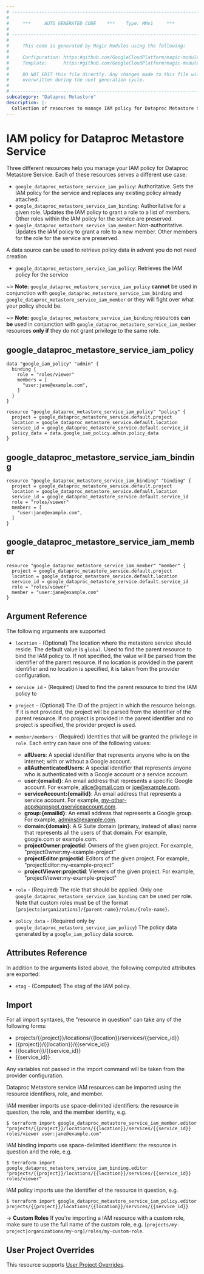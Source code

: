 ```yaml
---
# ----------------------------------------------------------------------------
#
#     ***     AUTO GENERATED CODE    ***    Type: MMv1     ***
#
# ----------------------------------------------------------------------------
#
#     This code is generated by Magic Modules using the following:
#
#     Configuration: https:#github.com/GoogleCloudPlatform/magic-modules/tree/main/mmv1/products/metastore/Service.yaml
#     Template:      https:#github.com/GoogleCloudPlatform/magic-modules/tree/main/mmv1/templates/terraform/resource_iam.html.markdown.tmpl
#
#     DO NOT EDIT this file directly. Any changes made to this file will be
#     overwritten during the next generation cycle.
#
# ----------------------------------------------------------------------------
subcategory: "Dataproc Metastore"
description: |-
  Collection of resources to manage IAM policy for Dataproc Metastore Service
---
```


# IAM policy for Dataproc Metastore Service

Three different resources help you manage your IAM policy for Dataproc Metastore Service. Each of these resources serves a different use case:

* `google_dataproc_metastore_service_iam_policy`: Authoritative. Sets the IAM policy for the service and replaces any existing policy already attached.
* `google_dataproc_metastore_service_iam_binding`: Authoritative for a given role. Updates the IAM policy to grant a role to a list of members. Other roles within the IAM policy for the service are preserved.
* `google_dataproc_metastore_service_iam_member`: Non-authoritative. Updates the IAM policy to grant a role to a new member. Other members for the role for the service are preserved.

A data source can be used to retrieve policy data in advent you do not need creation

* `google_dataproc_metastore_service_iam_policy`: Retrieves the IAM policy for the service

~> **Note:** `google_dataproc_metastore_service_iam_policy` **cannot** be used in conjunction with `google_dataproc_metastore_service_iam_binding` and `google_dataproc_metastore_service_iam_member` or they will fight over what your policy should be.

~> **Note:** `google_dataproc_metastore_service_iam_binding` resources **can be** used in conjunction with `google_dataproc_metastore_service_iam_member` resources **only if** they do not grant privilege to the same role.



## google_dataproc_metastore_service_iam_policy

```hcl
data "google_iam_policy" "admin" {
  binding {
    role = "roles/viewer"
    members = [
      "user:jane@example.com",
    ]
  }
}

resource "google_dataproc_metastore_service_iam_policy" "policy" {
  project = google_dataproc_metastore_service.default.project
  location = google_dataproc_metastore_service.default.location
  service_id = google_dataproc_metastore_service.default.service_id
  policy_data = data.google_iam_policy.admin.policy_data
}
```

## google_dataproc_metastore_service_iam_binding

```hcl
resource "google_dataproc_metastore_service_iam_binding" "binding" {
  project = google_dataproc_metastore_service.default.project
  location = google_dataproc_metastore_service.default.location
  service_id = google_dataproc_metastore_service.default.service_id
  role = "roles/viewer"
  members = [
    "user:jane@example.com",
  ]
}
```

## google_dataproc_metastore_service_iam_member

```hcl
resource "google_dataproc_metastore_service_iam_member" "member" {
  project = google_dataproc_metastore_service.default.project
  location = google_dataproc_metastore_service.default.location
  service_id = google_dataproc_metastore_service.default.service_id
  role = "roles/viewer"
  member = "user:jane@example.com"
}
```


## Argument Reference

The following arguments are supported:

* `location` - (Optional) The location where the metastore service should reside.
The default value is `global`.
 Used to find the parent resource to bind the IAM policy to. If not specified,
  the value will be parsed from the identifier of the parent resource. If no location is provided in the parent identifier and no
  location is specified, it is taken from the provider configuration.
* `service_id` - (Required) Used to find the parent resource to bind the IAM policy to

* `project` - (Optional) The ID of the project in which the resource belongs.
    If it is not provided, the project will be parsed from the identifier of the parent resource. If no project is provided in the parent identifier and no project is specified, the provider project is used.

* `member/members` - (Required) Identities that will be granted the privilege in `role`.
  Each entry can have one of the following values:
  * **allUsers**: A special identifier that represents anyone who is on the internet; with or without a Google account.
  * **allAuthenticatedUsers**: A special identifier that represents anyone who is authenticated with a Google account or a service account.
  * **user:{emailid}**: An email address that represents a specific Google account. For example, alice@gmail.com or joe@example.com.
  * **serviceAccount:{emailid}**: An email address that represents a service account. For example, my-other-app@appspot.gserviceaccount.com.
  * **group:{emailid}**: An email address that represents a Google group. For example, admins@example.com.
  * **domain:{domain}**: A G Suite domain (primary, instead of alias) name that represents all the users of that domain. For example, google.com or example.com.
  * **projectOwner:projectid**: Owners of the given project. For example, "projectOwner:my-example-project"
  * **projectEditor:projectid**: Editors of the given project. For example, "projectEditor:my-example-project"
  * **projectViewer:projectid**: Viewers of the given project. For example, "projectViewer:my-example-project"

* `role` - (Required) The role that should be applied. Only one
    `google_dataproc_metastore_service_iam_binding` can be used per role. Note that custom roles must be of the format
    `[projects|organizations]/{parent-name}/roles/{role-name}`.

* `policy_data` - (Required only by `google_dataproc_metastore_service_iam_policy`) The policy data generated by
  a `google_iam_policy` data source.

## Attributes Reference

In addition to the arguments listed above, the following computed attributes are
exported:

* `etag` - (Computed) The etag of the IAM policy.

## Import

For all import syntaxes, the "resource in question" can take any of the following forms:

* projects/{{project}}/locations/{{location}}/services/{{service_id}}
* {{project}}/{{location}}/{{service_id}}
* {{location}}/{{service_id}}
* {{service_id}}

Any variables not passed in the import command will be taken from the provider configuration.

Dataproc Metastore service IAM resources can be imported using the resource identifiers, role, and member.

IAM member imports use space-delimited identifiers: the resource in question, the role, and the member identity, e.g.
```
$ terraform import google_dataproc_metastore_service_iam_member.editor "projects/{{project}}/locations/{{location}}/services/{{service_id}} roles/viewer user:jane@example.com"
```

IAM binding imports use space-delimited identifiers: the resource in question and the role, e.g.
```
$ terraform import google_dataproc_metastore_service_iam_binding.editor "projects/{{project}}/locations/{{location}}/services/{{service_id}} roles/viewer"
```

IAM policy imports use the identifier of the resource in question, e.g.
```
$ terraform import google_dataproc_metastore_service_iam_policy.editor projects/{{project}}/locations/{{location}}/services/{{service_id}}
```

-> **Custom Roles** If you're importing a IAM resource with a custom role, make sure to use the
 full name of the custom role, e.g. `[projects/my-project|organizations/my-org]/roles/my-custom-role`.

## User Project Overrides

This resource supports [User Project Overrides](https://registry.terraform.io/providers/hashicorp/google/latest/docs/guides/provider_reference#user_project_override).
